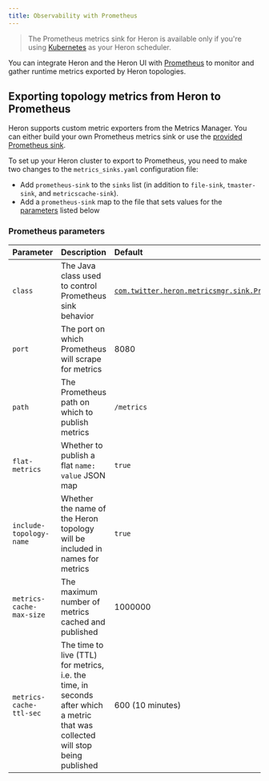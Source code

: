 ```yaml
---
title: Observability with Prometheus
---
```


> The Prometheus metrics sink for Heron is available only if you're using [Kubernetes](../../deployment/schedulers/kubernetes) as your Heron scheduler.

You can integrate Heron and the Heron UI with [Prometheus](https://prometheus.io/) to monitor and gather runtime metrics exported by Heron topologies.

## Exporting topology metrics from Heron to Prometheus

Heron supports custom metric exporters from the Metrics Manager. You can either build your own Prometheus metrics sink or use the [provided Prometheus sink](/docs/contributors/custom-metrics-sink/).

To set up your Heron cluster to export to Prometheus, you need to make two changes to the `metrics_sinks.yaml` configuration file:

* Add `prometheus-sink` to the `sinks` list (in addition to `file-sink`, `tmaster-sink`, and `metricscache-sink`).
* Add a `prometheus-sink` map to the file that sets values for the [parameters](#prometheus-parameters) listed below

### Prometheus parameters

Parameter | Description | Default
:---------|:------------|:-------
`class` | The Java class used to control Prometheus sink behavior | [`com.twitter.heron.metricsmgr.sink.PrometheusSink`](/api/com/twitter/heron/metricsmgr/sink/PrometheusSink.html)
`port` | The port on which Prometheus will scrape for metrics | 8080
`path` | The Prometheus path on which to publish metrics | `/metrics`
`flat-metrics` | Whether to publish a flat `name: value` JSON map | `true`
`include-topology-name` | Whether the name of the Heron topology will be included in names for metrics | `true`
`metrics-cache-max-size` | The maximum number of metrics cached and published | 1000000
`metrics-cache-ttl-sec` | The time to live (TTL) for metrics, i.e. the time, in seconds after which a metric that was collected will stop being published | 600 (10 minutes)